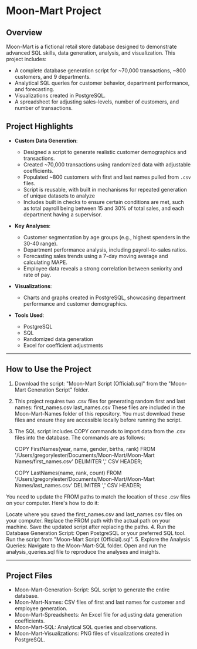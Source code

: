 # Moon-Mart Project

## Overview
Moon-Mart is a fictional retail store database designed to demonstrate advanced SQL skills, data generation, analysis, and visualization. This project includes:
- A complete database generation script for ~70,000 transactions, ~800 customers, and 9 departments.
- Analytical SQL queries for customer behavior, department performance, and forecasting.
- Visualizations created in PostgreSQL.
- A spreadsheet for adjusting sales-levels, number of customers, and number of transactions.

## Project Highlights
- **Custom Data Generation**:
  - Designed a script to generate realistic customer demographics and transactions.
  - Created ~70,000 transactions using randomized data with adjustable coefficients.
  - Populated ~800 customers with first and last names pulled from `.csv` files.
  - Script is reusable, with built in mechanisms for repeated generation of unique datasets to analyze
  - Includes built in checks to ensure certain conditions are met, such as total payroll being between 15 and 30% of total sales, and each department having a supervisor.

- **Key Analyses**:
  - Customer segmentation by age groups (e.g., highest spenders in the 30-40 range).
  - Department performance analysis, including payroll-to-sales ratios.
  - Forecasting sales trends using a 7-day moving average and calculating MAPE.
  - Employee data reveals a strong correlation between seniority and rate of pay.

- **Visualizations**:
  - Charts and graphs created in PostgreSQL, showcasing department performance and customer demographics.
 
- **Tools Used**:
  - PostgreSQL
  - SQL
  - Randomized data generation
  - Excel for coefficient adjustments

----------------------------------------------------------------------------------------------------------------------------------------

## How to Use the Project

1. Download the script: "Moon-Mart Script (Official).sql" from the "Moon-Mart Generation Script" folder.
2. This project requires two .csv files for generating random first and last names:
      first_names.csv
      last_names.csv
These files are included in the Moon-Mart-Names folder of this repository. You must download these files and ensure they are accessible locally before running the script.
3. The SQL script includes COPY commands to import data from the .csv files into the database. The commands are as follows:

      COPY FirstNames(year, name, gender, births, rank)
      FROM '/Users/gregorylester/Documents/Moon-Mart/Moon-Mart Names/first_names.csv'
      DELIMITER ',' CSV HEADER;

      COPY LastNames(name, rank, count)
      FROM '/Users/gregorylester/Documents/Moon-Mart/Moon-Mart Names/last_names.csv'
      DELIMITER ',' CSV HEADER;
   
You need to update the FROM paths to match the location of these .csv files on your computer. Here's how to do it:

Locate where you saved the first_names.csv and last_names.csv files on your computer.
Replace the FROM path with the actual path on your machine. 
Save the updated script after replacing the paths.
4. Run the Database Generation Script:
      Open PostgreSQL or your preferred SQL tool.
      Run the script from "Moon-Mart Script (Official).sql".
5.  Explore the Analysis Queries:
      Navigate to the Moon-Mart-SQL folder.
      Open and run the analysis_queries.sql file to reproduce the analyses and insights.

----------------------------------------------------------------------------------------------------------------------------------------

## Project Files
- Moon-Mart-Generation-Script: SQL script to generate the entire database.
- Moon-Mart-Names: CSV files of first and last names for customer and employee generation.
- Moon-Mart-Spreadsheets: An Excel file for adjusting data generation coefficients.
- Moon-Mart-SQL: Analytical SQL queries and observations.
- Moon-Mart-Visualizations: PNG files of visualizations created in PostgreSQL.

